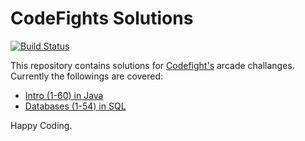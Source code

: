 
# CodeFights Solutions

[![Build Status](https://travis-ci.org/TamasNeumer/CodeFights-Arcade-Solutions-in-Java.svg?branch=master)](https://travis-ci.org/TamasNeumer/CodeFights-Arcade-Solutions-in-Java)

This repository contains solutions for [Codefight's](https://codefights.com/) arcade challanges. Currently the followings are covered:
- [Intro (1-60) in Java](https://github.com/TamasNeumer/CodeFights-Arcade-Solutions-in-Java/tree/master/src/main/java/Arcade_Intro)
- [Databases (1-54) in SQL](https://github.com/TamasNeumer/CodeFights-Arcade-Solutions-in-Java/tree/master/src/main/java/Database)

Happy Coding.
